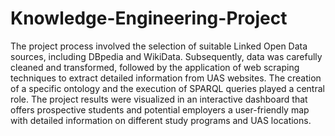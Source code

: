 # Knowledge-Engineering-Project

The project process involved the selection of suitable Linked Open Data sources, including DBpedia and WikiData. Subsequently, data was carefully cleaned and transformed, followed by the application of web scraping techniques to extract detailed information from UAS websites. The creation of a specific ontology and the execution of SPARQL queries played a central role. The project results were visualized in an interactive dashboard that offers prospective students and potential employers a user-friendly map with detailed information on different study programs and UAS locations.
